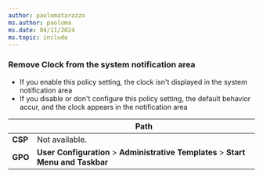 ```yaml
---
author: paolomatarazzo
ms.author: paoloma
ms.date: 04/11/2024
ms.topic: include
---
```


### Remove Clock from the system notification area

- If you enable this policy setting, the clock isn't displayed in the system notification area
- If you disable or don't configure this policy setting, the default behavior accur, and the clock appears in the notification area

|  | Path |
|--|--|
| **CSP** | Not available. |
| **GPO** | **User Configuration** > **Administrative Templates** > **Start Menu and Taskbar** |
